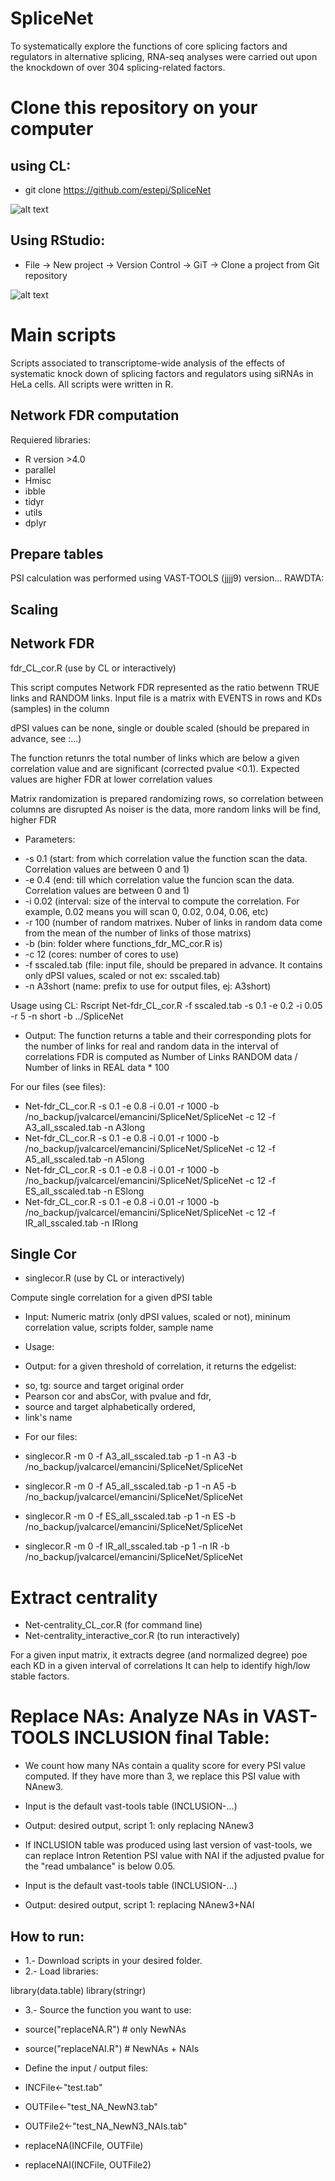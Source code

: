 # SpliceNet

To  systematically  explore  the  functions  of  core  splicing  factors  and regulators  in  alternative  splicing,  RNA-seq  analyses  were  carried  out  upon  the knockdown  of  over  304  splicing-related  factors.  

# Clone this repository on your computer
## using CL:

* git clone https://github.com/estepi/SpliceNet

![alt text](https://github.com/estepi/SpliceNet/blob/main/gitclone.png?raw=true)

## Using RStudio:

* File -> New project -> Version Control -> GiT -> Clone a project from Git repository


![alt text](https://github.com/estepi/SpliceNet/blob/main/Rstudio.png?raw=true)


# Main scripts

Scripts associated to transcriptome-wide analysis of the effects of systematic knock down of splicing factors and regulators using siRNAs in HeLa cells.
All scripts were written in R. 

## Network FDR computation

Requiered libraries:
* R version >4.0
* parallel
* Hmisc
* ibble
* tidyr
* utils
* dplyr

## Prepare tables
PSI calculation was performed using VAST-TOOLS (jjjj9) version...
RAWDTA:

## Scaling

## Network FDR
fdr_CL_cor.R (use by CL or interactively)

This script computes Network FDR represented as the ratio betwenn TRUE links and RANDOM links. Input file is a matrix with EVENTS in rows and KDs (samples) in the column

dPSI values can be none, single or double scaled (should be prepared in advance, see :...)

The function retunrs the total number of links which are below a given correlation value and are significant (corrected pvalue <0.1).
Expected values are higher FDR at lower correlation values

Matrix randomization is prepared randomizing rows, so correlation between columns are disrupted
As noiser is the data, more random links will be find, higher FDR

* Parameters:

- -s 0.1 (start: from which correlation value the function scan the data. Correlation values are between 0 and 1)
- -e 0.4  (end: till which correlation value the funcion scan the data. Correlation values are between 0 and 1)
- -i 0.02 (interval: size of the interval to compute the correlation.  For example, 0.02 means you will scan 0, 0.02, 0.04, 0.06, etc)
- -r 100 (number of random matrixes. Nuber of links in random data come from the mean of the number of links of those matrixs)
- -b (bin: folder where functions_fdr_MC_cor.R is)
- -c 12 (cores: number of cores to use)
- -f sscaled.tab (file: input file, should be prepared in advance. It contains only dPSI values, scaled or not  ex: sscaled.tab) 
- -n A3short (name: prefix to use for output files, ej: A3short)

Usage using CL: Rscript Net-fdr_CL_cor.R -f sscaled.tab  -s 0.1 -e 0.2 -i 0.05  -r 5 -n short -b ../SpliceNet 

* Output:
The function returns a table and their corresponding plots for the number of links for real and random data in the interval of correlations
FDR is computed as Number of Links RANDOM data / Number of links in REAL data * 100


For our files (see files):

* Net-fdr_CL_cor.R -s 0.1 -e 0.8 -i 0.01 -r 1000 -b /no_backup/jvalcarcel/emancini/SpliceNet/SpliceNet -c 12     -f  A3_all_sscaled.tab -n A3long
* Net-fdr_CL_cor.R -s 0.1 -e 0.8 -i 0.01 -r 1000 -b /no_backup/jvalcarcel/emancini/SpliceNet/SpliceNet -c 12  -f A5_all_sscaled.tab -n A5long
* Net-fdr_CL_cor.R -s 0.1 -e 0.8 -i 0.01 -r 1000 -b /no_backup/jvalcarcel/emancini/SpliceNet/SpliceNet -c 12  -f ES_all_sscaled.tab -n ESlong
* Net-fdr_CL_cor.R -s 0.1 -e 0.8 -i 0.01 -r 1000 -b /no_backup/jvalcarcel/emancini/SpliceNet/SpliceNet -c 12  -f IR_all_sscaled.tab -n IRlong

## Single Cor
* singlecor.R (use by CL or interactively)

Compute single correlation for a given dPSI table
* Input: Numeric matrix (only dPSI values, scaled or not), mininum correlation value, scripts folder, sample name

- Usage:

* Output: for a given threshold of correlation, it returns the edgelist: 
-   so, tg: source and target original order
-   Pearson cor and absCor, with  pvalue and fdr,
-  source and target alphabetically ordered,
-   link's name

* For our files:

* singlecor.R -m 0 -f A3_all_sscaled.tab  -p  1 -n A3 -b /no_backup/jvalcarcel/emancini/SpliceNet/SpliceNet
* singlecor.R -m 0 -f A5_all_sscaled.tab  -p 1 -n A5 -b /no_backup/jvalcarcel/emancini/SpliceNet/SpliceNet
* singlecor.R -m 0 -f ES_all_sscaled.tab  -p 1 -n ES -b /no_backup/jvalcarcel/emancini/SpliceNet/SpliceNet
* singlecor.R -m 0 -f IR_all_sscaled.tab  -p 1 -n IR -b /no_backup/jvalcarcel/emancini/SpliceNet/SpliceNet

# Extract centrality
-  Net-centrality_CL_cor.R (for command line)
-  Net-centrality_interactive_cor.R (to run interactively)

For a given input matrix, it extracts degree (and normalized degree) poe each KD in a given interval of correlations
It can help to identify high/low stable factors.

#  Replace NAs: Analyze NAs in VAST-TOOLS INCLUSION final Table: 

* We count how many NAs contain a quality score for every PSI value computed. If they have more than 3, we replace this PSI value with NAnew3. 
* Input is the default vast-tools table (INCLUSION-...)
* Output: desired output, script 1: only replacing NAnew3

* If INCLUSION table was produced using last version of vast-tools, we can replace Intron Retention PSI value with NAI  if the adjusted pvalue for the "read umbalance" is below 0.05. 

* Input is the default vast-tools table (INCLUSION-...)
* Output: desired output, script 1: replacing NAnew3+NAI

## How to run:
- 1.- Download scripts in your desired folder.
- 2.- Load libraries:

library(data.table)
library(stringr)

- 3.- Source the function you want to use:

- source("replaceNA.R") # only NewNAs
- source("replaceNAI.R") # NewNAs + NAIs

* Define the input / output files:

- INCFile<-"test.tab"
- OUTFile<-"test_NA_NewN3.tab"
- OUTFile2<-"test_NA_NewN3_NAIs.tab"

- replaceNA(INCFile, OUTFile)
- replaceNAI(INCFile, OUTFile2)


